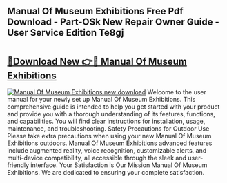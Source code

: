 ## Manual Of Museum Exhibitions Free Pdf Download - Part-OSk New Repair Owner Guide - User Service Edition Te8gj

# <h2><a href="http://cf27441.oget.top/?id=Manual+Of+Museum+Exhibitions">🔗Download New 👉🔴 Manual Of Museum Exhibitions</a></h2>

[![Manual Of Museum Exhibitions new download](https://i.imgur.com/5g1atiW.png)](http://cf27441.oget.top/?id=Manual+Of+Museum+Exhibitions)
Welcome to the user manual for your newly set up Manual Of Museum Exhibitions. This comprehensive guide is intended to help you get started with your product and provide you with a thorough understanding of its features, functions, and capabilities. You will find clear instructions for installation, usage, maintenance, and troubleshooting. Safety Precautions for Outdoor Use Please take extra precautions when using your new Manual Of Museum Exhibitions outdoors. Manual Of Museum Exhibitions advanced features include augmented reality, voice recognition, customizable alerts, and multi-device compatibility, all accessible through the sleek and user-friendly interface. Your Satisfaction is Our Mission Manual Of Museum Exhibitions. We are dedicated to ensuring your complete satisfaction.
